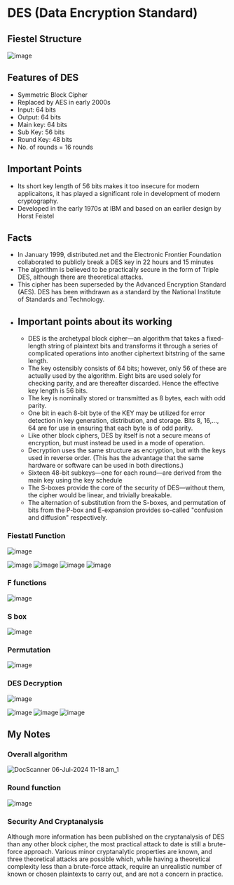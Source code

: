 # DES (Data Encryption Standard)

## Fiestel Structure
![image](https://github.com/ShudarsanRegmi/myDigiNotes/assets/65646203/c05ccb13-6e44-41bf-903c-0fb492e787ec)

## Features of DES
- Symmetric Block Cipher
- Replaced by AES in early 2000s
- Input: 64 bits
- Output: 64 bits
- Main key: 64 bits
- Sub Key: 56 bits
- Round Key: 48 bits
- No. of rounds = 16 rounds

## Important Points
- Its short key length of 56 bits makes it too insecure for modern applicaitons, it has played a significant role in development of modern cryptography.
- Developed in the early 1970s at IBM and based on an earlier design by Horst Feistel

## Facts
- In January 1999, distributed.net and the Electronic Frontier Foundation collaborated to publicly break a DES key in 22 hours and 15 minutes
- The algorithm is believed to be practically secure in the form of Triple DES, although there are theoretical attacks.
- This cipher has been superseded by the Advanced Encryption Standard (AES). DES has been withdrawn as a standard by the National Institute of Standards and Technology.
- 
  ## Important points about its working
  - DES is the archetypal block cipher—an algorithm that takes a fixed-length string of plaintext bits and transforms it through a series of complicated operations into another ciphertext bitstring of the same length.
  - The key ostensibly consists of 64 bits; however, only 56 of these are actually used by the algorithm. Eight bits are used solely for checking parity, and are thereafter discarded. Hence the effective key length is 56 bits.
  - The key is nominally stored or transmitted as 8 bytes, each with odd parity.
  - One bit in each 8-bit byte of the KEY may be utilized for error detection in key generation, distribution, and storage. Bits 8, 16,..., 64 are for use in ensuring that each byte is of odd parity.
  - Like other block ciphers, DES by itself is not a secure means of encryption, but must instead be used in a mode of operation.
  - Decryption uses the same structure as encryption, but with the keys used in reverse order. (This has the advantage that the same hardware or software can be used in both directions.)
  - Sixteen 48-bit subkeys—one for each round—are derived from the main key using the key schedule
  -  The S-boxes provide the core of the security of DES—without them, the cipher would be linear, and trivially breakable.
  -  The alternation of substitution from the S-boxes, and permutation of bits from the P-box and E-expansion provides so-called "confusion and diffusion" respectively.

 ### Fiestatl Function
 ![image](https://github.com/ShudarsanRegmi/myDigiNotes/assets/65646203/893d1e1b-6e61-4e42-a756-194478ed015c)

![image](https://github.com/ShudarsanRegmi/myDigiNotes/assets/65646203/8c1084d7-a2ac-4559-b97b-5350ccd9f3b1)
![image](https://github.com/ShudarsanRegmi/myDigiNotes/assets/65646203/7804d2d3-3271-4f1f-a30e-834a0adf53b2)
![image](https://github.com/ShudarsanRegmi/myDigiNotes/assets/65646203/3c3fb42b-42d1-4d91-839e-43a1adb51110)
![image](https://github.com/ShudarsanRegmi/myDigiNotes/assets/65646203/62728df9-0e13-457f-a295-89270eff7a22)


### F functions
![image](https://github.com/ShudarsanRegmi/myDigiNotes/assets/65646203/8ed721f6-3114-4de4-91c1-6844a99e8351)

### S box
![image](https://github.com/ShudarsanRegmi/myDigiNotes/assets/65646203/152d906c-dbde-44bc-8014-52a2b77bb7ae)

 ### Permutation
 ![image](https://github.com/ShudarsanRegmi/myDigiNotes/assets/65646203/dad6e43a-b80d-403c-8b81-0317e20d024c)

### DES Decryption
![image](https://github.com/ShudarsanRegmi/myDigiNotes/assets/65646203/3d8858e7-722a-420b-85f5-1824ee7a5d54)

![image](https://github.com/ShudarsanRegmi/myDigiNotes/assets/65646203/7e801aaa-4835-48b8-8632-3e42e12fdd66)
![image](https://github.com/ShudarsanRegmi/myDigiNotes/assets/65646203/f9a78e29-32c0-40e6-b1f9-273f786091e7)
![image](https://github.com/ShudarsanRegmi/myDigiNotes/assets/65646203/1510da5b-a833-49b4-bd97-b822bc3b03e3)


## My Notes
### Overall algorithm
![DocScanner 06-Jul-2024 11-18 am_1](https://github.com/ShudarsanRegmi/myDigiNotes/assets/65646203/1af436aa-29a3-4a16-9312-0f65487e4f68)

### Round function
![image](https://github.com/ShudarsanRegmi/myDigiNotes/assets/65646203/de8f3596-d9b1-44fe-87ee-abc19aa5f10d)

### Security And Cryptanalysis
Although more information has been published on the cryptanalysis of DES than any other block cipher, the most practical attack to date is still a brute-force approach. Various minor cryptanalytic properties are known, and three theoretical attacks are possible which, while having a theoretical complexity less than a brute-force attack, require an unrealistic number of known or chosen plaintexts to carry out, and are not a concern in practice.

